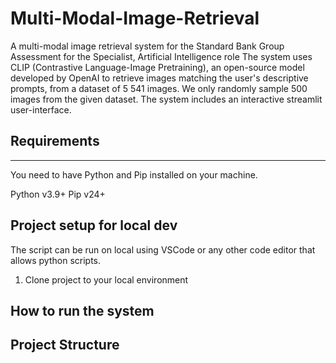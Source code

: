 # Multi-Modal-Image-Retrieval
A multi-modal image retrieval system for the Standard Bank Group Assessment for the Specialist, Artificial Intelligence role
The system uses CLIP (Contrastive Language-Image Pretraining), an open-source model developed by OpenAI to retrieve images matching the user's descriptive prompts, from a dataset of 5 541 images.
We only randomly sample 500 images from the given dataset. 
The system includes an interactive streamlit user-interface.

## Requirements
---
You need to have Python and Pip installed on your machine. 

Python v3.9+
Pip v24+

## Project setup for local dev
The script can be run on local using VSCode or any other code editor that allows python scripts. 

1. Clone project to your local environment

   

## How to run the system
## Project Structure
